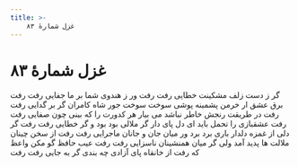 ```yaml
---
title: >-
    غزل شمارهٔ ۸۳
---
```

# غزل شمارهٔ ۸۳

گر ز دست زلف مشکینت خطایی رفت رفت
ور ز هندوی شما بر ما جفایی رفت رفت
برق عشق ار خرمن پشمینه پوشی سوخت سوخت
جور شاه کامران گر بر گدایی رفت رفت
در طریقت رنجش خاطر نباشد می بیار
هر کدورت را که بینی چون صفایی رفت رفت
عشقبازی را تحمل باید ای دل پای دار
گر ملالی بود بود و گر خطایی رفت رفت
گر دلی از غمزه دلدار باری برد برد
ور میان جان و جانان ماجرایی رفت رفت
از سخن چینان ملالت ها پدید آمد ولی
گر میان همنشینان ناسزایی رفت رفت
عیب حافظ گو مکن واعظ که رفت از خانقاه
پای آزادی چه بندی گر به جایی رفت رفت
